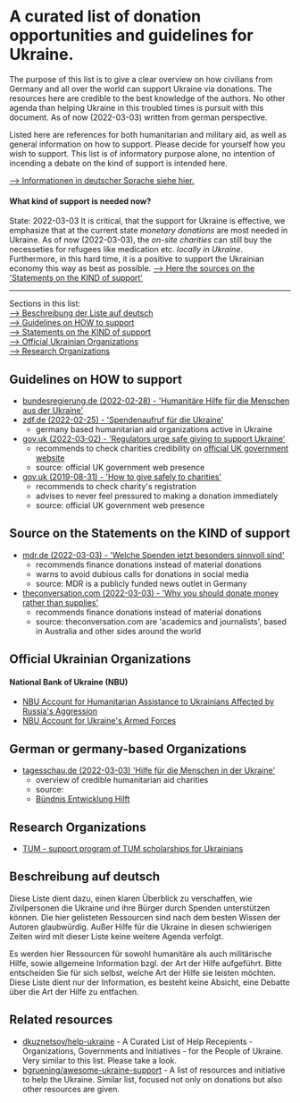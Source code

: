 # A curated list of donation opportunities and guidelines for Ukraine.
The purpose of this list is to give a clear overview on how civilians from Germany and all over the world can support Ukraine via donations. The resources here are credible to the best knowledge of the authors. No other agenda than helping Ukraine in this troubled times is pursuit with this document. As of now (2022-03-03) written from german perspective.

Listed here are references for both humanitarian and military aid, as well as general information on how to support. Please decide for yourself how you wish to support. This list is of informatory purpose alone, no intention of incending a debate on the kind of support is intended here.

[--> Informationen in deutscher Sprache siehe hier.](#beschreibung-auf-deutsch)

#### What kind of support is needed now?
State: 2022-03-03 
It is critical, that the support for Ukraine is effective, we emphasize that at the current state *monetary donations* are most needed in Ukraine. As of now (2022-03-03), the *on-site charities* can still buy the necesseties for refugees like medication etc. *locally in Ukraine*. Furthermore, in this hard time, it is a positive to support the Ukrainian economy this way as best as possible.
[--> Here the sources on the 'Statements on the KIND of support'](#statements-on-the-kind-of-support)  

---
Sections in this list:  
[--> Beschreibung der Liste auf deutsch](#beschreibung-auf-deutsch)  
[--> Guidelines on HOW to support](#guidelines-on-how-to-support)  
[--> Statements on the KIND of support](#statements-on-the-kind-of-support)  
[--> Official Ukrainian Organizations](#official-ukrainian-organizations)  
[--> Research Organizations](#research-organizations)  

## Guidelines on HOW to support
* [bundesregierung.de (2022-02-28) - 'Humanitäre Hilfe für die Menschen aus der Ukraine'](https://www.bundesregierung.de/breg-de/suche/ukraine-humanitaere-hilfe-2008006)
* [zdf.de (2022-02-25) - 'Spendenaufruf für die Ukraine'](https://www.zdf.de/service-und-hilfe/spendenaufruf-fuer-ukraine-100.html)
    * germany based humanitarian aid organizations active in Ukraine
* [gov.uk (2022-03-02) - 'Regulators urge safe giving to support Ukraine'](https://www.gov.uk/government/news/regulators-urge-safe-giving-to-support-ukraine)
    * recommends to check charities credibility on [official UK government website](https://www.gov.uk/find-charity-information)
    * source: official UK government web presence
* [gov.uk (2019-08-31) - 'How to give safely to charities'](https://www.gov.uk/government/news/how-to-give-safely-to-charities--2)
    * recommends to check charity's registration
    * advises to never feel pressured to making a donation immediately
    * source: official UK government web presence

## Source on the Statements on the KIND of support
* [mdr.de (2022-03-03) - 'Welche Spenden jetzt besonders sinnvoll sind'](https://www.mdr.de/nachrichten/deutschland/gesellschaft/ukraine-geldspenden-sachspenden-hilfsorganisationen-100.html)
    * recommends finance donations instead of material donations
    * warns to avoid dubious calls for donations in social media
    * source: MDR is a publicly funded news outlet in Germany
* [theconversation.com (2022-03-03) - 'Why you should donate money rather than supplies'](https://theconversation.com/ukraine-crisis-why-you-should-donate-money-rather-than-supplies-178245)
    * recommends finance donations instead of material donations
    * source: theconversation.com are 'academics and journalists', based in Australia and other sides around the world

## Official Ukrainian Organizations
#### National Bank of Ukraine (NBU)
* [NBU Account for Humanitarian Assistance to Ukrainians Affected by Russia's Aggression](https://bank.gov.ua/en/news/all/natsionalniy-bank-vidkriv-rahunok-dlya-gumanitarnoyi-dopomogi-ukrayintsyam-postrajdalim-vid-rosiyskoyi-agresiyi)
* [NBU Account for Ukraine's Armed Forces](https://bank.gov.ua/en/news/all/natsionalniy-bank-vidkriv-spetsrahunok-dlya-zboru-koshtiv-na-potrebi-armiyi)

## German or germany-based Organizations
* [tagesschau.de (2022-03-03) 'Hilfe für die Menschen in der Ukraine'](https://www.tagesschau.de/spendenkonten/spendenkonten-133.html)
    * overview of credible humanitarian aid charities
    * source: 
    * [Bündnis Entwicklung Hilft](https://entwicklung-hilft.de/) 

## Research Organizations
* [TUM - support program of TUM scholarships for Ukrainians](https://www.tum.de/die-tum/aktuelles/pressemitteilungen/details/37215)

## Beschreibung auf deutsch
Diese Liste dient dazu, einen klaren Überblick zu verschaffen, wie Zivilpersonen die Ukraine und ihre Bürger durch Spenden unterstützen können. Die hier gelisteten Ressourcen sind nach dem besten Wissen der Autoren glaubwürdig. Außer Hilfe für die Ukraine in diesen schwierigen Zeiten wird mit dieser Liste keine weitere Agenda verfolgt.

Es werden hier Ressourcen für sowohl humanitäre als auch militärische Hilfe, sowie allgemeine Information bzgl. der Art der Hilfe aufgeführt. Bitte entscheiden Sie für sich selbst, welche Art der Hilfe sie leisten möchten. Diese Liste dient nur der Information, es besteht keine Absicht, eine Debatte über die Art der Hilfe zu entfachen.

## Related resources
* [dkuznetsov/help-ukraine](https://github.com/dkuznetsov/help-ukraine) - A Curated List of Help Recepients - Organizations, Governments and Initiatives - for the People of Ukraine. Very similar to this list. Please take a look.
* [bgruening/awesome-ukraine-support](https://github.com/bgruening/awesome-ukraine-support) - A list of resources and initiative to help the Ukraine. Similar list, focused not only on donations but also other resources are given.
